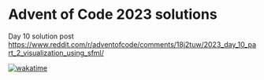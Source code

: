 # Advent of Code 2023 solutions

Day 10 solution post
https://www.reddit.com/r/adventofcode/comments/18j2tuw/2023_day_10_part_2_visualization_using_sfml/

[![wakatime](https://wakatime.com/badge/user/7eaa7bf4-d228-41d2-b2ef-8f78d2dad8e9/project/018c4630-f724-4555-b47f-bd92b35dd9eb.svg)](https://wakatime.com/badge/user/7eaa7bf4-d228-41d2-b2ef-8f78d2dad8e9/project/018c4630-f724-4555-b47f-bd92b35dd9eb)